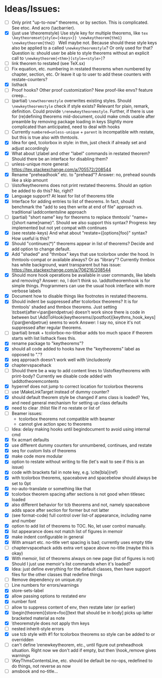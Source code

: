 # Ideas/Issues:
- [ ] Only print "up-to-now" theorems, or by section.
      This is complicated. See etoc. And acro (\acbarrier).
- [x] (just use \theoremstyle) Use style key for multiple theorems, like
      ```tex
      \keytheoremset{style={<keys>}}
      \newkeytheorem{thm1}
      \newkeytheorem{thm2}
      ```
      Well maybe not. Because should these style keys also be applied to a called
      `\newkeytheoremstyle`? Or only used for that? Question is: should user be able to style theorems
      without an explicit call to `\newkeytheorem{<thm>}[style=<style>]`?
- [ ] link theorem to restated (see TeX.sx)
- [ ] Fix equation, etc. numbering in restated theorems when numbered by
      chapter, section, etc. Or leave it up to user to add these counters
      with restate-counters?
- [x] listhack
- [ ] Proof hooks? Other proof customization? New proof-like envs? feature creep...
- [ ] (partial) `\newtheoremstyle` overwrites existing styles. Should `\newkeytheoremstyle` check
      if style exists? Relevant for plain, remark, definition. Could provide
      `\renewkeytheoremstyle`. Further, if there is use for (re)defining theorems
      mid-document, could make cmds usable after preamble by removing package loading
      in keys
      Slightly more complicated than anticipated, need to deal with hooks
- [ ] Currently `numbered=unless-unique` + `parent` is incompatible with restate, but this is
      true also with thmtools.
- [x] Idea for qed, tcolorbox in style: in thm, just check if already set and adjust accordingly
- [x] What about \zlabel and other "label" commands in restated theorem? Should
      there be an interface for disabling them?
- [ ] unless-unique more general: https://tex.stackexchange.com/a/705572/208544
- [x] Rename "preheadhook" etc. to "prehead"? Answer: no, prehead sounds like a skip amount
- [ ] \listofkeytheorems does not print restated theorems. Should an option be added
      to do this? No, right?
- [x] Language support? At least for list of theorems title
- [x] Interface for adding entries to list of theorems. In fact, should
      benchmark the "add to seq then write at end of file" approach vs.
      traditional \addcontentsline approach
- [ ] (partial) "short name" key for theorems to replace thmtools'
      "name={[short name]name}". Should we also support this syntax?
      Progress: key implemented but not yet compat with continues
- [x] (see restate-keys) And what about "restate={[options]foo}" syntax? How useful is this?
- [x] Should "continues(*)" theorems appear in list of theorems? Decide and add option to
      change default.
- [x] Add "shaded" and "thmbox" keys that use tcolorbox under the hood.
      In thmtools-compat or available always? Or as "library"?
      Currently thmbox has white background, want transparent but has issue:
      https://tex.stackexchange.com/a/706216/208544
- [x] Should more hook operations be available in user commands, like labels and removing?
    Answer: no, I don't think so. \addtotheoremhook is for simple things.
    Programmers can use the usual hook interface with more verbose labels
- [x] Document how to disable things like footnotes in restated theorems.
- [x] Should indent be suppressed after tcolorbox theorems? It is for thmtools' shaded and thmbox theorems.
      Just setting \tcbset{after=\par\@endpetrue} doesn't work since there is code in between but
      \AddToHook{keytheorems/<env>/postfoot}[keythms_hook_keys]{\par\@endpetrue} seems to work
      Answer: I say no, since it's not suppressed after regular theorems.
- [ ] (partial) break + tcolorbox-no-titlebar adds too much space if theorem starts with list
      listhack fixes this.
- [x] rename package to "keytheorems"?
- [x] should all code added to hooks have the "keytheorems" label as opposed to "."?
- [x] seq approach doesn't work well with \includeonly
- [x] chaptervspacehack
- [ ] Should there be a way to add content lines to \listofkeytheorems with print-body?
      Currently we disable code added with \addtotheoremcontents
- [x] hyperref does not jump to correct location for tcolorbox theorems
- [ ] use \MakeLinkTarget instead of dummy counter?
- [x] should default theorem style be changed if ams class is loaded? Yes,
      and need general mechanism for setting up class defaults
- [x] need to clear .thlist file if no restate or list of
- [ ] Beamer issues:
    - tcolorbox theorems not compatible with beamer
    - cannot give action spec to theorems
- [ ] Idea: delay making hooks until begindocument to avoid using internal cmd
- [x] fix acmart defaults
- [x] use different dummy counters for unnumbered, continues, and restate
- [x] seq for custom lists of theorems
- [x] make code more modular
- [x] option to restate without writing to file (let's wait to see if this is an issue)
- [x] code with brackets fail in note key, e.g. \cite[bla]{ref}
- [x] with tcolorbox theorems, spaceabove and spacebelow should always be set to 0pt
- [x] no-auto-translate or something like that
- [x] tcolorbox theorem spacing after sections is not good when titlesec loaded
- [x] also different behavior for tcb theorems and not, namely spaceabove adds space
      after section for former but not latter
- [x] (see format-code) full control over list-of appearance, including name and number
- [x] option to add list of theorems to TOC. No, let user control manually.
- [x] list appearance does not match list of figures in memoir
- [x] make indent configurable in general
- [x] With amsart etc. no-title vert spacing is bad; currently uses empty title
- [ ] chaptervspacehack adds extra vert space above no-title (maybe this is okay)
- [x] With memoir, list of theorems always on new page (list of figures is not)
      Should I just use memoir's list commands when it's loaded?
- [x] Idea: just define everything for the default classes, then have support files
            for the other classes that redefine things
- [ ] Remove dependency on unique.sty
- [ ] Line numbers for errors/warnings
- [x] store-sets-label
- [x] allow passing options to restated env
- [x] number font
- [ ] allow to suppress content of env, then restate later (or earlier)
- [x] \begin{theorem}[store=foo][text that should be in body] picks up latter bracketed material as note
- [x] \theoremstyle does not apply thm keys
- [ ] nested inherit-style errors
- [x] use tcb style with #1 for tcolorbox theorems so style can be added to or overridden
- [ ] can't define \renewkeytheorem, etc., until figure out preheadhook situation.
      Right now we don't add if empty, but then \hook_remove gives warnings
- [ ] \KeyThmsContentsLine, etc. should be default be no-ops, redefined to do things, not reverse as now
- [ ] amsbook and no-title...